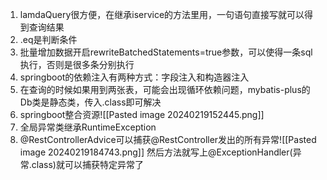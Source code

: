 1. lamdaQuery很方便，在继承iservice的方法里用，一句语句直接写就可以得到查询结果
2. .eq是判断条件
3. 批量增加数据开启rewriteBatchedStatements=true参数，可以使得一条sql执行，否则是很多条分别执行
4. springboot的依赖注入有两种方式：字段注入和构造器注入
5. 在查询的时候如果用到两张表，可能会出现循环依赖问题，mybatis-plus的Db类是静态类，传入.class即可解决
6. springboot整合资源![[Pasted image 20240219152445.png]]
7. 全局异常类继承RuntimeException
8. @RestControllerAdvice可以捕获@RestController发出的所有异常![[Pasted image 20240219184743.png]]
然后方法就写上@ExceptionHandler(异常.class)就可以捕获特定异常了
